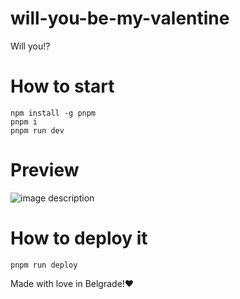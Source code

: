 # will-you-be-my-valentine

Will you!?


# How to start
```
npm install -g pnpm
pnpm i
pnpm run dev
```

# Preview

![image description](demo.gif)


# How to deploy it
```
pnpm run deploy
```

Made with love in Belgrade!❤️
